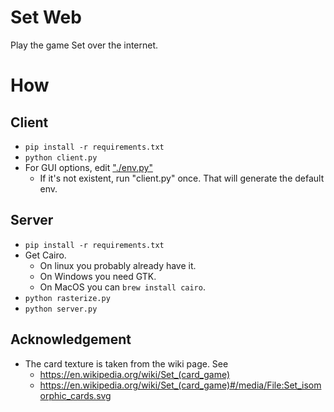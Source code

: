 # Set Web
Play the game Set over the internet.  

# How
## Client
- `pip install -r requirements.txt`
- `python client.py`
- For GUI options, edit ["./env.py"](./env.py)
  - If it's not existent, run "client.py" once. That will generate the default env.  

## Server
- `pip install -r requirements.txt`
- Get Cairo. 
  - On linux you probably already have it. 
  - On Windows you need GTK. 
  - On MacOS you can `brew install cairo`.  
- `python rasterize.py`
- `python server.py`

## Acknowledgement
- The card texture is taken from the wiki page. See  
  - https://en.wikipedia.org/wiki/Set_(card_game)
  - https://en.wikipedia.org/wiki/Set_(card_game)#/media/File:Set_isomorphic_cards.svg
